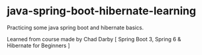 # java-spring-boot-hibernate-learning
Practicing some java spring boot and hibernate basics.

Learned from course made by Chad Darby [ Spring Boot 3, Spring 6 & Hibernate for Beginners ]
